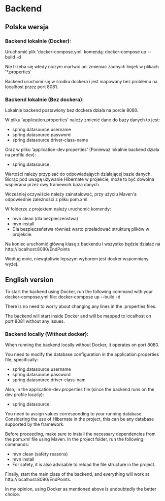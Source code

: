# Backend

## Polska wersja

### Backend lokalnie (Docker):

Uruchomić plik 'docker-compose.yml' komendą: docker-compose up --build -d

Nie trzeba się wtedy niczym martwić ani zmieniać żadnych linijek w plikach '*.properties'

Backend uruchomi się w środku dockera i jest mapowany bez problemu na localhost przez port 8081.

### Backend lokalnie (Bez dockera):
Lokalnie backend postawiony bez dockera działa na porcie 8080.

W pliku 'application.properties' należy zmienić dane do bazy danych to jest:
- spring.datasource.username
- spring.datasource.password
- spring.datasource.driver-class-name

Oraz w pliku 'application-dev.properties' (Ponieważ lokalnie backend działa na profilu dev):
- spring.datasource.

Wartości należy przypisać do odpowiadająych działającej bazie danych. Biorąc pod uwagę używanie Hibernate w projekcie, może to być dowolna wspierana przez owy framework baza danych.

Wcześniej oczywiście należy zainstalować, przy użyciu Maven'a odpowiednie zależności z pliku pom.xml.

W folderze z projektem należy uruchomić komendy:

- mvn clean (dla bezpieczeństwa)
- mvn install
- Dla bezpieczeństwa również warto przeładować strukturę plików w projekcie.

Na koniec uruchomić główną klasę z backendu i wszystko będzie działać na http://localhost:8080/EndPoints

Według mnie, niewątpliwie lepszym wyborem jest docker wspomniany wyżej.


## English version

To start the backend using Docker, run the following command with your docker-compose.yml file: docker-compose up --build -d

There is no need to worry about changing any lines in the .properties files. 

The backend will start inside Docker and will be mapped to localhost on port 8081 without any issues.

### Backend locally (Without docker):

When running the backend locally without Docker, it operates on port 8080. 

You need to modify the database configuration in the application.properties file, specifically:
- spring.datasource.username
- spring.datasource.password
- spring.datasource.driver-class-nam

Also, in the application-dev.properties file (since the backend runs on the dev profile locally):
- spring.datasource.

You need to assign values corresponding to your running database. Considering the use of Hibernate in the project, this can be any database supported by the framework.

Before proceeding, make sure to install the necessary dependencies from the pom.xml file using Maven. In the project folder, run the following commands:

- mvn clean (safety reasons)
- mvn install
- For safety, it is also advisable to reload the file structure in the project.

Finally, start the main class of the backend, and everything will work at http://localhost:8080/EndPoints.

In my opinion, using Docker as mentioned above is undoubtedly the better choice.